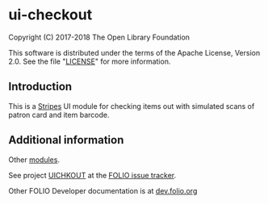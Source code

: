 # ui-checkout

Copyright (C) 2017-2018 The Open Library Foundation

This software is distributed under the terms of the Apache License,
Version 2.0. See the file "[LICENSE](LICENSE)" for more information.

## Introduction

This is a [Stripes](https://github.com/folio-org/stripes-core/) UI module
for checking items out with simulated scans of patron card and item barcode.

## Additional information

Other [modules](https://dev.folio.org/source-code/#client-side).

See project [UICHKOUT](https://issues.folio.org/browse/UICHKOUT)
at the [FOLIO issue tracker](https://dev.folio.org/guidelines/issue-tracker).

Other FOLIO Developer documentation is at [dev.folio.org](https://dev.folio.org/)

